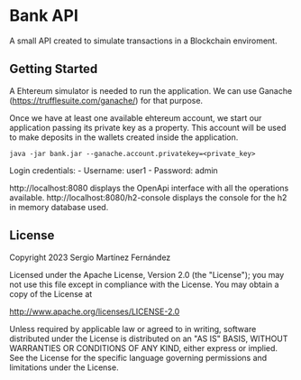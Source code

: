 # Bank API

A small API created to simulate transactions in a Blockchain enviroment.

## Getting Started

A Ehtereum simulator is needed to run the application. We can use Ganache (https://trufflesuite.com/ganache/) for that purpose.

Once we have at least one available ehtereum account, we start our application passing its private key as a property. This account will be used to make deposits in the wallets created inside the application.

```java -jar bank.jar --ganache.account.privatekey=<private_key>```

Login credentials:
    - Username: user1
    - Password: admin

http://localhost:8080 displays the OpenApi interface with all the operations available.
http://localhost:8080/h2-console displays the console for the h2 in memory database used.

## License

Copyright 2023 Sergio Martínez Fernández

Licensed under the Apache License, Version 2.0 (the "License");
you may not use this file except in compliance with the License.
You may obtain a copy of the License at

   http://www.apache.org/licenses/LICENSE-2.0

Unless required by applicable law or agreed to in writing, software
distributed under the License is distributed on an "AS IS" BASIS,
WITHOUT WARRANTIES OR CONDITIONS OF ANY KIND, either express or implied.
See the License for the specific language governing permissions and
limitations under the License.
